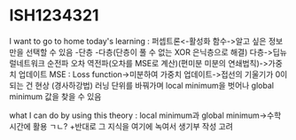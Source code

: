 # ISH1234321
I want to go to home
today's learning : 퍼셉트론<-활성화 함수->알고 싶은 정보만을 선택할 수 있음
-단층
-다층(단층이 풀 수 없는 XOR 은닉층으로 해결)
다층->딥뉴럴네트워크
순전파
오차 역전파(오차를 MSE로 계산)(편미분 미분의 연쇄법칙)->가중치 업데이트
MSE : Loss function->미분하여 가중치 업데이트->접선의 기울기가 0이 되는 건 현상
(경사하강법)
러닝 단위를 바꿔가며 local minimum을 벗어나 global minimum 값을 찾을 수 있음

what I can do by using this theory : 
local minimum과 global minimum->수학 시간에 활용 ㄱㄴ?
+반대로 그 지식을 여기에 녹여서 생기부 작성 고려

